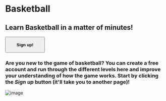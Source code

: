 #  Basketball
## Learn Basketball in a matter of minutes!

<button class="test" name="button" onclick= "window.open('https://docs.google.com/forms/d/e/1FAIpQLSdO_Pl9aSc0tUUJ2ySmfwTLYWnOZPAWKxUr3Csm1sp4hJHWDQ/viewform?usp=sf_link','_blank')"><strong>Sign up!</strong></button> 

### Are you new to the game of basketball? You can create a **free** account and run through the different levels here and improve your understanding of how the game works. Start by clicking the _Sign up_ button (it'll take you to another page)!

![image](https://upload.wikimedia.org/wikipedia/commons/e/eb/Basketball_Court_Dimensions.jpg)

<style>
.test{
height: 50px;
width: 125px;
}
</style>
